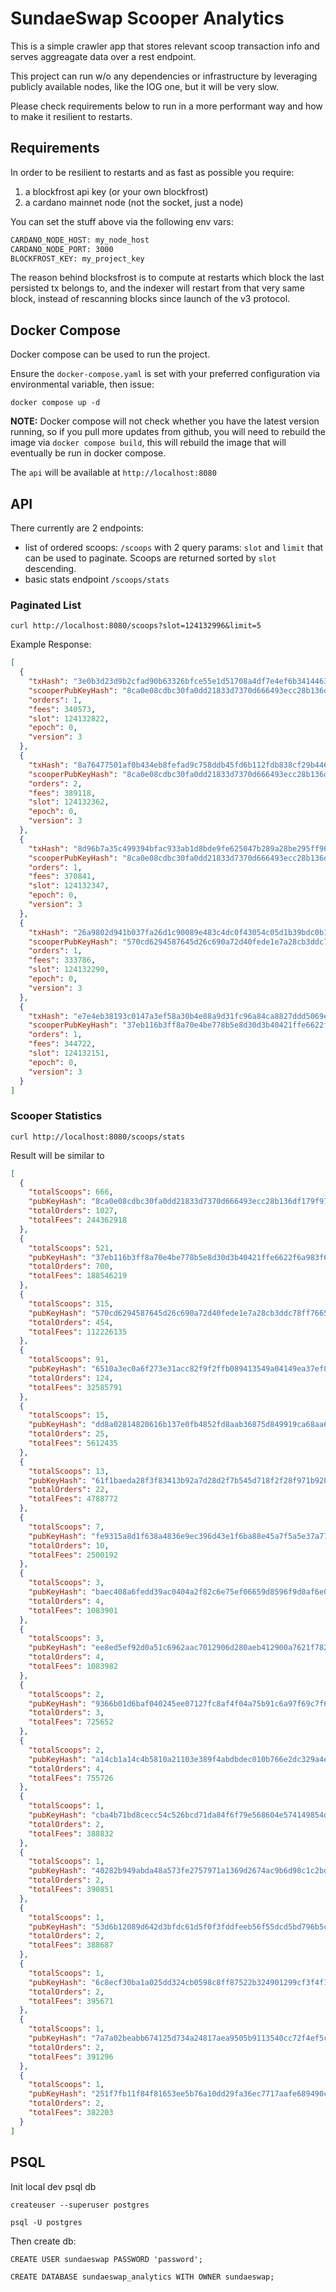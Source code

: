 # SundaeSwap Scooper Analytics

This is a simple crawler app that stores relevant scoop transaction info and serves aggreagate data over a rest endpoint.

This project can run w/o any dependencies or infrastructure by leveraging publicly available nodes, like the IOG one, but 
it will be very slow.

Please check requirements below to run in a more performant way and how to make it resilient to restarts.

## Requirements

In order to be resilient to restarts and as fast as possible you require:
1. a blockfrost api key (or your own blockfrost)
2. a cardano mainnet node (not the socket, just a node)

You can set the stuff above via the following env vars:

```bash
CARDANO_NODE_HOST: my_node_host
CARDANO_NODE_PORT: 3000
BLOCKFROST_KEY: my_project_key
```
The reason behind blocksfrost is to compute at restarts which block the last persisted tx belongs to, and the indexer
will restart from that very same block, instead of rescanning blocks since launch of the v3 protocol.


## Docker Compose

Docker compose can be used to run the project.

Ensure the `docker-compose.yaml` is set with your preferred configuration via environmental variable, then issue:

`docker compose up -d`

**NOTE:** Docker compose will not check whether you have the latest version running, so if you pull more updates from
github, you will need to rebuild the image via `docker compose build`, this will rebuild the image that will eventually
be run in docker compose.

The `api` will be available at `http://localhost:8080`

## API

There currently are 2 endpoints:
* list of ordered scoops: `/scoops` with 2 query params: `slot` and `limit` that can be used to paginate. 
Scoops are returned sorted by `slot` descending.
* basic stats endpoint `/scoops/stats`

### Paginated List

`curl http://localhost:8080/scoops?slot=124132996&limit=5`

Example Response:

```json
[
  {
    "txHash": "3e0b3d23d9b2cfad90b63326bfce55e1d51708a4df7e4ef6b341446317a6bf61",
    "scooperPubKeyHash": "8ca0e08cdbc30fa0dd21833d7370d666493ecc28b136df179f97fb5d",
    "orders": 1,
    "fees": 340573,
    "slot": 124132822,
    "epoch": 0,
    "version": 3
  },
  {
    "txHash": "8a76477501af0b434eb8fefad9c758ddb45fd6b112fdb838cf29b44618cf5fd0",
    "scooperPubKeyHash": "8ca0e08cdbc30fa0dd21833d7370d666493ecc28b136df179f97fb5d",
    "orders": 2,
    "fees": 389118,
    "slot": 124132362,
    "epoch": 0,
    "version": 3
  },
  {
    "txHash": "8d96b7a35c499394bfac933ab1d8bde9fe625047b289a28be295ff964a699bb2",
    "scooperPubKeyHash": "8ca0e08cdbc30fa0dd21833d7370d666493ecc28b136df179f97fb5d",
    "orders": 1,
    "fees": 370841,
    "slot": 124132347,
    "epoch": 0,
    "version": 3
  },
  {
    "txHash": "26a9802d941b037fa26d1c90089e483c4dc0f43054c05d1b39bdc0b13c012de5",
    "scooperPubKeyHash": "570cd6294587645d26c690a72d40fede1e7a28cb3ddc78ff76655820",
    "orders": 1,
    "fees": 333786,
    "slot": 124132290,
    "epoch": 0,
    "version": 3
  },
  {
    "txHash": "e7e4eb38193c0147a3ef58a30b4e88a9d31fc96a84ca8827ddd5069e11f73ee2",
    "scooperPubKeyHash": "37eb116b3ff8a70e4be778b5e8d30d3b40421ffe6622f6a983f67f3f",
    "orders": 1,
    "fees": 344722,
    "slot": 124132151,
    "epoch": 0,
    "version": 3
  }
]
```

### Scooper Statistics

`curl http://localhost:8080/scoops/stats`

Result will be similar to 
```json
[
  {
    "totalScoops": 666,
    "pubKeyHash": "8ca0e08cdbc30fa0dd21833d7370d666493ecc28b136df179f97fb5d",
    "totalOrders": 1027,
    "totalFees": 244362918
  },
  {
    "totalScoops": 521,
    "pubKeyHash": "37eb116b3ff8a70e4be778b5e8d30d3b40421ffe6622f6a983f67f3f",
    "totalOrders": 700,
    "totalFees": 188546219
  },
  {
    "totalScoops": 315,
    "pubKeyHash": "570cd6294587645d26c690a72d40fede1e7a28cb3ddc78ff76655820",
    "totalOrders": 454,
    "totalFees": 112226135
  },
  {
    "totalScoops": 91,
    "pubKeyHash": "6510a3ec0a6f273e31acc82f9f2ffb089413549a04149ea37ef8d33b",
    "totalOrders": 124,
    "totalFees": 32585791
  },
  {
    "totalScoops": 15,
    "pubKeyHash": "dd8a02814820616b137e0fb4852fd8aab36875d849919ca68aa6cb70",
    "totalOrders": 25,
    "totalFees": 5612435
  },
  {
    "totalScoops": 13,
    "pubKeyHash": "61f1baeda28f3f83413b92a7d28d2f7b545d718f2f28f971b92b3a21",
    "totalOrders": 22,
    "totalFees": 4788772
  },
  {
    "totalScoops": 7,
    "pubKeyHash": "fe9315a8d1f638a4836e9ec396d43e1f6ba88e45a7f5a5e37a77071a",
    "totalOrders": 10,
    "totalFees": 2500192
  },
  {
    "totalScoops": 3,
    "pubKeyHash": "baec408a6fedd39ac0404a2f82c6e75ef06659d8596f9d0af6e01241",
    "totalOrders": 4,
    "totalFees": 1083901
  },
  {
    "totalScoops": 3,
    "pubKeyHash": "ee8ed5ef92d0a51c6962aac7012906d280aeb412900a7621f782c7c9",
    "totalOrders": 4,
    "totalFees": 1083982
  },
  {
    "totalScoops": 2,
    "pubKeyHash": "9366b01d6baf040245ee07127fc8af4f04a75b91c6a97f69c7f6463a",
    "totalOrders": 3,
    "totalFees": 725652
  },
  {
    "totalScoops": 2,
    "pubKeyHash": "a14cb1a14c4b5810a21103e389f4abdbdec010b766e2dc329a4e0e96",
    "totalOrders": 4,
    "totalFees": 755726
  },
  {
    "totalScoops": 1,
    "pubKeyHash": "cba4b71bd8cecc54c526bcd71da84f6f79e568604e574149854dbb86",
    "totalOrders": 2,
    "totalFees": 388832
  },
  {
    "totalScoops": 1,
    "pubKeyHash": "40282b949abda48a573fe2757971a1369d2674ac9b6d98c1c2bdbdf7",
    "totalOrders": 2,
    "totalFees": 390851
  },
  {
    "totalScoops": 1,
    "pubKeyHash": "53d6b12089d642d3bfdc61d5f0f3fddfeeb56f55dcd5bd796b5c25a1",
    "totalOrders": 2,
    "totalFees": 388687
  },
  {
    "totalScoops": 1,
    "pubKeyHash": "6c8ecf30ba1a025dd324cb0598c8ff87522b324901299cf3f4f1d0b2",
    "totalOrders": 2,
    "totalFees": 395671
  },
  {
    "totalScoops": 1,
    "pubKeyHash": "7a7a02beabb674125d734a24817aea9505b9113540cc72f4ef5c2faf",
    "totalOrders": 2,
    "totalFees": 391296
  },
  {
    "totalScoops": 1,
    "pubKeyHash": "251f7fb11f84f81653ee5b76a10dd29fa36ec7717aafe689490cb7e4",
    "totalOrders": 2,
    "totalFees": 382203
  }
]
```

## PSQL

Init local dev psql db

`createuser --superuser postgres`

`psql -U postgres`

Then create db:

```
CREATE USER sundaeswap PASSWORD 'password';

CREATE DATABASE sundaeswap_analytics WITH OWNER sundaeswap;
```


